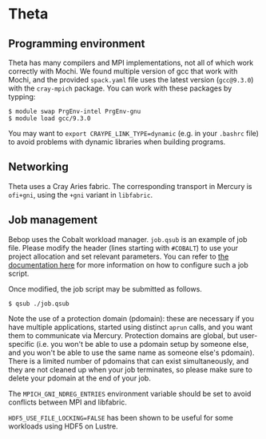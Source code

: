 Theta
=====


Programming environment
-----------------------

Theta has many compilers and MPI implementations, not all
of which work correctly with Mochi. We found multiple version of gcc that
work with Mochi, and the provided `spack.yaml` file uses the latest version
(`gcc@9.3.0`) with the `cray-mpich` package. You can work with these packages
by typping:

```
$ module swap PrgEnv-intel PrgEnv-gnu
$ module load gcc/9.3.0
```

You may want to `export CRAYPE_LINK_TYPE=dynamic` (e.g. in your `.bashrc` file)
to avoid problems with dynamic libraries when building programs.


Networking
----------

Theta uses a Cray Aries fabric. The corresponding transport in
Mercury is `ofi+gni`, using the `+gni` variant in `libfabric`.


Job management
--------------

Bebop uses the Cobalt workload manager. `job.qsub` is an example
of job file. Please modify the header (lines starting with `#COBALT`)
to use your project allocation and set relevant parameters. You can
refer to [the documentation here](https://www.alcf.anl.gov/support-center/theta/submit-job-theta)
for more information on how to configure such a job script.

Once modified, the job script may be submitted as follows.

```
$ qsub ./job.qsub
```

Note the use of a protection domain (pdomain): these are necessary if
you have multiple applications, started using distinct `aprun` calls,
and you want them to communicate via Mercury. Protection domains are
global, but user-specific (i.e. you won't be able to use a pdomain
setup by someone else, and you won't be able to use the same name
as someone else's pdomain). There is a limited number of pdomains
that can exist simultaneously, and they are not cleaned up when your
job terminates, so please make sure to delete your pdomain at the
end of your job.

The `MPICH_GNI_NDREG_ENTRIES` environment variable should be set
to avoid conflicts between MPI and libfabric.
	
`HDF5_USE_FILE_LOCKING=FALSE` has been shown to be useful for some
workloads using HDF5 on Lustre.
